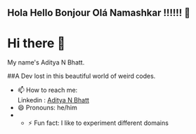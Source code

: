 ## Hola Hello Bonjour Olá Namashkar !!!!!! 👋
# Hi there 👋 
My name's Aditya N Bhatt.

##A Dev lost in this beautiful world of weird codes.


- 📫 How to reach me: <br>Linkedin : [Aditya N Bhatt](https://www.linkedin.com/in/adityabhatt015/) <br>
- 😄 Pronouns: he/him
- - ⚡ Fun fact: I like to experiment different domains 
<!--
**adityab24840/adityab24840** is a ✨ _special_ ✨ repository because its `README.md` (this file) appears on your GitHub profile.

Here are some ideas to get you started:

- 🔭 I’m currently working on ...
- 🌱 I’m currently learning ...
- 👯 I’m looking to collaborate on ...
- 🤔 I’m looking for help with ...
- 💬 Ask me about ...
- ⚡ Fun fact: ...
-->
